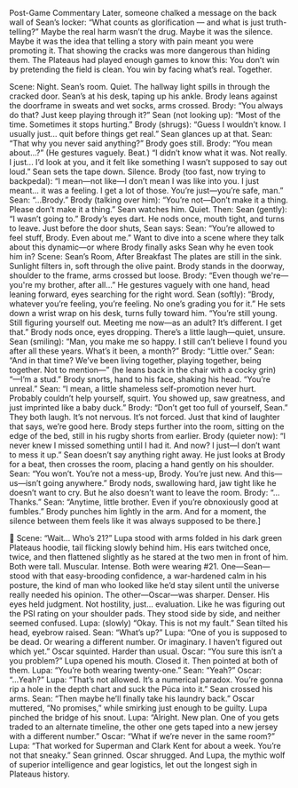 Post-Game Commentary
Later, someone chalked a message on the back wall of Sean’s locker:
“What counts as glorification — and what is just truth-telling?”
Maybe the real harm wasn’t the drug. Maybe it was the silence. Maybe it was the idea that telling a story with pain meant you were promoting it. That showing the cracks was more dangerous than hiding them.
The Plateaus had played enough games to know this:
You don’t win by pretending the field is clean.
You win by facing what’s real. Together.



Scene: Night. Sean’s room. Quiet.
The hallway light spills in through the cracked door. Sean’s at his desk, taping up his ankle. Brody leans against the doorframe in sweats and wet socks, arms crossed.
Brody:
“You always do that? Just keep playing through it?”
Sean (not looking up):
“Most of the time. Sometimes it stops hurting.”
Brody (shrugs):
“Guess I wouldn’t know. I usually just... quit before things get real.”
Sean glances up at that.
Sean:
“That why you never said anything?”
Brody goes still.
Brody:
“You mean about...?” (He gestures vaguely. Beat.)
“I didn’t know what it was. Not really. I just... I’d look at you, and it felt like something I wasn’t supposed to say out loud.”
Sean sets the tape down. Silence.
Brody (too fast, now trying to backpedal):
“I mean—not like—I don’t mean I was like into you. I just meant... it was a feeling. I get a lot of those. You’re just—you’re safe, man.”
Sean:
“…Brody.”
Brody (talking over him):
“You’re not—Don’t make it a thing. Please don’t make it a thing.”
Sean watches him. Quiet. Then:
Sean (gently):
“I wasn’t going to.”
Brody’s eyes dart. He nods once, mouth tight, and turns to leave.
Just before the door shuts, Sean says:
Sean:
“You’re allowed to feel stuff, Brody. Even about me.”
Want to dive into a scene where they talk about this dynamic—or where Brody finally asks Sean why he even took him in?
Scene: Sean’s Room, After Breakfast
The plates are still in the sink. Sunlight filters in, soft through the olive paint. Brody stands in the doorway, shoulder to the frame, arms crossed but loose.
Brody:
“Even though we're—you're my brother, after all…”
He gestures vaguely with one hand, head leaning forward, eyes searching for the right word.
Sean (softly):
“Brody, whatever you’re feeling, you’re feeling. No one’s grading you for it.”
He sets down a wrist wrap on his desk, turns fully toward him.
“You’re still young. Still figuring yourself out. Meeting me now—as an adult? It’s different. I get that.”
Brody nods once, eyes dropping. There’s a little laugh—quiet, unsure.
Sean (smiling):
“Man, you make me so happy. I still can’t believe I found you after all these years. What’s it been, a month?”
Brody:
“Little over.”
Sean:
“And in that time? We’ve been living together, playing together, being together.
Not to mention—” (he leans back in the chair with a cocky grin) “—I’m a stud.”
Brody snorts, hand to his face, shaking his head.
“You’re unreal.”
Sean:
“I mean, a little shameless self-promotion never hurt. Probably couldn’t help yourself, squirt. You showed up, saw greatness, and just imprinted like a baby duck.”
Brody:
“Don’t get too full of yourself, Sean.”
They both laugh. It’s not nervous. It’s not forced. Just that kind of laughter that says, we’re good here.
Brody steps further into the room, sitting on the edge of the bed, still in his rugby shorts from earlier.
Brody (quieter now):
“I never knew I missed something until I had it.
And now? I just—I don’t want to mess it up.”
Sean doesn’t say anything right away. He just looks at Brody for a beat, then crosses the room, placing a hand gently on his shoulder.
Sean:
“You won’t. You’re not a mess-up, Brody. You’re just new. And this—us—isn’t going anywhere.”
Brody nods, swallowing hard, jaw tight like he doesn’t want to cry. But he also doesn’t want to leave the room.
Brody:
“…Thanks.”
Sean:
“Anytime, little brother. Even if you’re obnoxiously good at fumbles.”
Brody punches him lightly in the arm.
And for a moment, the silence between them feels like it was always supposed to be there.]


🐺 Scene: “Wait… Who’s 21?”
Lupa stood with arms folded in his dark green Plateaus hoodie, tail flicking slowly behind him. His ears twitched once, twice, and then flattened slightly as he stared at the two men in front of him.
Both were tall. Muscular. Intense.
Both were wearing #21.
One—Sean—stood with that easy-brooding confidence, a war-hardened calm in his posture, the kind of man who looked like he’d stay silent until the universe really needed his opinion.
The other—Oscar—was sharper. Denser. His eyes held judgment. Not hostility, just... evaluation. Like he was figuring out the PSI rating on your shoulder pads.
They stood side by side, and neither seemed confused.
Lupa: (slowly) “Okay. This is not my fault.”
Sean tilted his head, eyebrow raised.
Sean: “What’s up?”
Lupa: “One of you is supposed to be dead. Or wearing a different number. Or imaginary. I haven’t figured out which yet.”
Oscar squinted. Harder than usual.
Oscar: “You sure this isn’t a you problem?”
Lupa opened his mouth. Closed it. Then pointed at both of them.
Lupa: “You’re both wearing twenty-one.”
Sean: “Yeah?”
Oscar: “...Yeah?”
Lupa: “That’s not allowed. It’s a numerical paradox. You’re gonna rip a hole in the depth chart and suck the Púca into it.”
Sean crossed his arms.
Sean: “Then maybe he’ll finally take his laundry back.”
Oscar muttered, “No promises,” while smirking just enough to be guilty.
Lupa pinched the bridge of his snout.
Lupa: “Alright. New plan. One of you gets traded to an alternate timeline, the other one gets taped into a new jersey with a different number.”
Oscar: “What if we’re never in the same room?”
Lupa: “That worked for Superman and Clark Kent for about a week. You’re not that sneaky.”
Sean grinned. Oscar shrugged.
And Lupa, the mythic wolf of superior intelligence and gear logistics, let out the longest sigh in Plateaus history.
